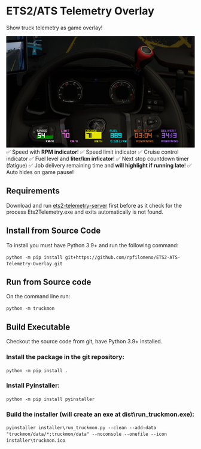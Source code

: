 # ETS2/ATS Telemetry Overlay
 Show truck telemetry as game overlay!

![Alt text](image.png)
✅ Speed with **RPM indicator**!
✅ Speed limit indicator
✅ Cruise control indicator
✅ Fuel level and **liter/km inficator**!
✅ Next stop countdown timer (fatigue)
✅ Job delivery remaining time and **will highlight if running  late**!
✅ Auto hides on game pause!



## Requirements
Download and run [ets2-telemetry-server](https://github.com/Funbit/ets2-telemetry-server) first before as it check for the process Ets2Telemetry.exe and exits automatically is not found.

## Install from Source Code
To install you must have Python 3.9+ and run the following command:

``python -m pip install git+https://github.com/rpfilomeno/ETS2-ATS-Telemetry-Overlay.git``

## Run from Source code
On the command line run:

``python -m truckmon``

## Build Executable
Checkout the source code from git, have Python 3.9+ installed.

### Install the package in the git repository:

``python -m pip install .``

### Install Pyinstaller:

``python -m pip install pyinstaller``

### Build the installer (will create an exe at dist\run_truckmon.exe):

``pyinstaller installer\run_truckmon.py --clean --add-data "truckmon/data/*;truckmon/data" --noconsole --onefile --icon installer\truckmon.ico``

